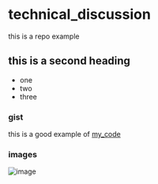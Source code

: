 # technical_discussion
this is a repo example


## this is a second heading

* one
* two
* three


### gist

this is a good example of [my_code](https://gist.github.com/DavidRey93/ba7bce0fa5a704321d8becd744b67620)


### images

![image](https://user-images.githubusercontent.com/105252469/233721859-bf21dbb8-474f-4b8f-b612-fd1eba0568fc.png)


